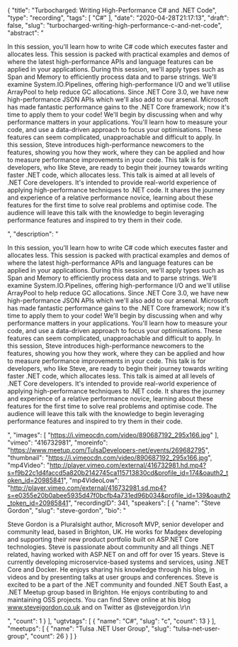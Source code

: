 {
  "title": "Turbocharged: Writing High-Performance C# and .NET Code",
  "type": "recording",
  "tags": [
    "C#"
  ],
  "date": "2020-04-28T21:17:13",
  "draft": false,
  "slug": "turbocharged-writing-high-performance-c-and-net-code",
  "abstract": "<p>In this session, you'll learn how to write C# code which executes faster and allocates less. This session is packed with practical examples and demos of where the latest high-performance APIs and language features can be applied in your applications. During this session, we'll apply types such as Span and Memory to efficiently process data and to parse strings. We'll examine System.IO.Pipelines, offering high-performance I/O and we'll utilise ArrayPool to help reduce GC allocations. Since .NET Core 3.0, we have new high-performance JSON APIs which we'll also add to our arsenal. Microsoft has made fantastic performance gains to the .NET Core framework; now it's time to apply them to your code! We'll begin by discussing when and why performance matters in your applications. You'll learn how to measure your code, and use a data-driven approach to focus your optimisations. These features can seem complicated, unapproachable and difficult to apply. In this session, Steve introduces high-performance newcomers to the features, showing you how they work, where they can be applied and how to measure performance improvements in your code. This talk is for developers, who like Steve, are ready to begin their journey towards writing faster .NET code, which allocates less. This talk is aimed at all levels of .NET Core developers. It's intended to provide real-world experience of applying high-performance techniques to .NET code. It shares the journey and experience of a relative performance novice, learning about these features for the first time to solve real problems and optimise code. The audience will leave this talk with the knowledge to begin leveraging performance features and inspired to try them in their code.</p>",
  "description": "<p>In this session, you'll learn how to write C# code which executes faster and allocates less. This session is packed with practical examples and demos of where the latest high-performance APIs and language features can be applied in your applications. During this session, we'll apply types such as Span and Memory to efficiently process data and to parse strings. We'll examine System.IO.Pipelines, offering high-performance I/O and we'll utilise ArrayPool to help reduce GC allocations. Since .NET Core 3.0, we have new high-performance JSON APIs which we'll also add to our arsenal. Microsoft has made fantastic performance gains to the .NET Core framework; now it's time to apply them to your code! We'll begin by discussing when and why performance matters in your applications. You'll learn how to measure your code, and use a data-driven approach to focus your optimisations. These features can seem complicated, unapproachable and difficult to apply. In this session, Steve introduces high-performance newcomers to the features, showing you how they work, where they can be applied and how to measure performance improvements in your code. This talk is for developers, who like Steve, are ready to begin their journey towards writing faster .NET code, which allocates less. This talk is aimed at all levels of .NET Core developers. It's intended to provide real-world experience of applying high-performance techniques to .NET code. It shares the journey and experience of a relative performance novice, learning about these features for the first time to solve real problems and optimise code. The audience will leave this talk with the knowledge to begin leveraging performance features and inspired to try them in their code.</p>",
  "images": [
    "https://i.vimeocdn.com/video/890687192_295x166.jpg"
  ],
  "vimeo": "416732981",
  "moreinfo": "https://www.meetup.com/TulsaDevelopers-net/events/269682795",
  "thumbnail": "https://i.vimeocdn.com/video/890687192_295x166.jpg",
  "mp4Video": "http://player.vimeo.com/external/416732981.hd.mp4?s=f9b22c1d4faccd5a820b2142745ca115713830cd&profile_id=174&oauth2_token_id=20985841",
  "mp4VideoLow": "http://player.vimeo.com/external/416732981.sd.mp4?s=e0355e20b0abee5935d47f0bcfb4a731ed96b034&profile_id=139&oauth2_token_id=20985841",
  "recordingID": 341,
  "speakers": [
    {
      "name": "Steve Gordon",
      "slug": "steve-gordon",
      "bio": "<p>Steve Gordon is a Pluralsight author, Microsoft MVP, senior developer and community lead, based in Brighton, UK. He works for Madgex developing and supporting their new product portfolio built on ASP.NET Core technologies. Steve is passionate about community and all things .NET related, having worked with ASP.NET on and off for over 15 years. Steve is currently developing microservice-based systems and services, using .NET Core and Docker. He enjoys sharing his knowledge through his blog, in videos and by presenting talks at user groups and conferences. Steve is excited to be a part of the .NET community and founded .NET South East, a .NET Meetup group based in Brighton. He enjoys contributing to and maintaining OSS projects. You can find Steve online at his blog www.stevejgordon.co.uk and on Twitter as @stevejgordon.\r\n</p>",
      "count": 1
    }
  ],
  "ugtvtags": [
    {
      "name": "C#",
      "slug": "c",
      "count": 13
    }
  ],
  "meetups": [
    {
      "name": "Tulsa .NET User Group",
      "slug": "tulsa-net-user-group",
      "count": 26
    }
  ]
}